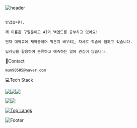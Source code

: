 ![header](https://capsule-render.vercel.app/api?type=rounded&color=auto&text=%20Welcome%20&height=300&fontSize=100&textBg=true?text=capsule_render&animation=twinkling)



```

반갑습니다.

제 이름은 구일문이고 AI와 백엔드를 공부하고 있어요!

현재 대학교에 재학중이며 뭐든지 배우려는 자세로 학습에 임하고 있습니다.

딥러닝을 활용하여 분류하고 예측하는 일에 관심이 많습니다.

```


:postbox:Contact
```
mun90505@naver.com
```





:computer:Tech Stack



<img src="https://img.shields.io/badge/Python-3776AB?style=for-the-badge&logo=python&logoColor=black"><img src="https://img.shields.io/badge/Tensorflow-FF6F00?style=for-the-badge&logo=Tensorflow&logoColor=black"><img src="https://img.shields.io/badge/Keras-D00000?style=for-the-badge&logo=Keras&logoColor=black">

<img src="https://img.shields.io/badge/django-092E20?style=for-the-badge&logo=django&logoColor=white"><img src="https://img.shields.io/badge/flask-000000?style=for-the-badge&logo=flask&logoColor=white">





[![Top Langs](https://github-readme-stats.vercel.app/api/top-langs/?username=ilmunKoo&layout=compact)](https://github.com/IlmunKoo/IlmunKoo/)




![Footer](https://capsule-render.vercel.app/api?type=waving&color=auto&height=200&section=footer)

